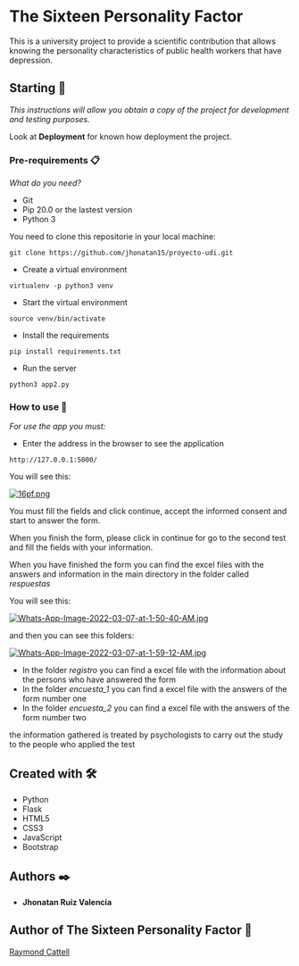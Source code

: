 # The Sixteen Personality Factor

This is a university project to provide a scientific contribution that allows knowing the personality characteristics of public health workers that have depression.

## Starting 🚀

_This instructions will allow you obtain a copy of the project for development and testing purposes._

Look at **Deployment** for known how deployment the project.


### Pre-requirements 📋

_What do you need?_

- Git
- Pip 20.0 or the lastest version
- Python 3

You need to clone this repositorie in your local machine:
```
git clone https://github.com/jhonatan15/proyecto-udi.git
```
- Create a virtual environment
```
virtualenv -p python3 venv
```
- Start the virtual environment
```
source venv/bin/activate
```
- Install the requirements
```
pip install requirements.txt
```
- Run the server
```
python3 app2.py
```
### How to use 🔧

_For use the app you must:_

- Enter the address in the browser to see the application
```
http://127.0.0.1:5000/
```
You will see this:

[![16pf.png](https://i.postimg.cc/NfRQc6vr/16pf.png)](https://postimg.cc/6y6kVG39)

You must fill the fields and click continue, accept the informed consent and start to answer the form.

When you finish the form, please click in continue for go to the second test and fill the fields with your information.

When you have finished the form you can find the excel files with the answers and information in the main directory in the folder called *respuestas*

You will see this:

[![Whats-App-Image-2022-03-07-at-1-50-40-AM.jpg](https://i.postimg.cc/RFyY7wFK/Whats-App-Image-2022-03-07-at-1-50-40-AM.jpg)](https://postimg.cc/5Y5p1Y82)

and then you can see this folders:

[![Whats-App-Image-2022-03-07-at-1-59-12-AM.jpg](https://i.postimg.cc/CMJ3rn2y/Whats-App-Image-2022-03-07-at-1-59-12-AM.jpg)](https://postimg.cc/V5rZdv14)

- In the folder *registro* you can find a excel file with the information about the persons who have answered the form
- In the folder *encuesta_1* you can find a excel file with the answers of the form number one
- In the folder *encuesta_2* you can find a excel file with the answers of the form number two

the information gathered is treated by psychologists to carry out the study to the people who applied the test

## Created with 🛠️

* Python 
* Flask
* HTML5
* CSS3
* JavaScript
* Bootstrap



## Authors ✒️

* **Jhonatan Ruiz Valencia** 


## Author of The Sixteen Personality Factor 📄

[Raymond Cattell](https://es.wikipedia.org/wiki/Raymond_Cattell "Raymond Cattell")
